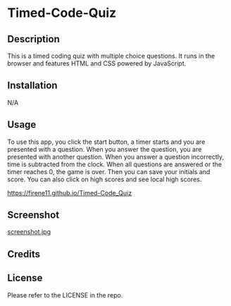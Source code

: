 # Timed-Code-Quiz

## Description
This is a timed coding quiz with multiple choice questions. It runs in the browser and features HTML and CSS powered by JavaScript.

## Installation
N/A

## Usage
To use this app, you click the start button, a timer starts and you are presented with a question. When you answer the question, you are presented with another question. When you answer a question incorrectly, time is subtracted from the clock. When all questions are answered or the timer reaches 0, the game is over. Then you can save your initials and score. You can also click on high scores and see local high scores.

https://firene11.github.io/Timed-Code_Quiz

## Screenshot
[screenshot.jpg](https://github.com/Firene11/Timed-Code-Quiz/blob/2e86c71aa59a6a255476fcf38af0b5f7ce73ce47/screenshot.jpg)

## Credits

## License
Please refer to the LICENSE in the repo.


